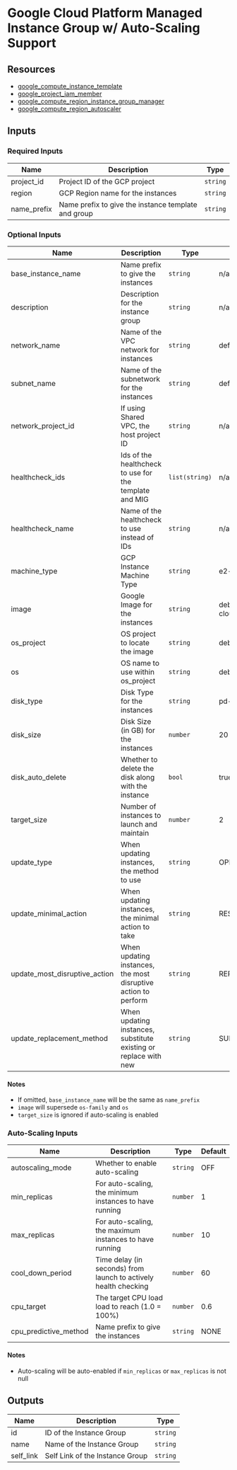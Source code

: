# Google Cloud Platform Managed Instance Group w/ Auto-Scaling Support 

## Resources 

- [google_compute_instance_template](https://registry.terraform.io/providers/hashicorp/google/latest/docs/data-sources/compute_instance_template)
- [google_project_iam_member](https://registry.terraform.io/providers/hashicorp/google/latest/docs/resources/google_project_iam#google_project_iam_member)
- [google_compute_region_instance_group_manager](https://registry.terraform.io/providers/hashicorp/google/latest/docs/resources/compute_region_instance_group_manager)
- [google_compute_region_autoscaler](https://registry.terraform.io/providers/hashicorp/google/latest/docs/resources/compute_region_autoscaler)

## Inputs 

### Required Inputs

| Name        | Description                                         | Type      |
|-------------|-----------------------------------------------------|-----------|
| project_id  | Project ID of the GCP project                       | `string`  | 
| region      | GCP Region name for the instances                   | `string`  |
| name_prefix | Name prefix to give the instance template and group | `string`  |

### Optional Inputs

| Name                          | Description                                                      | Type           | Default                 |
|-------------------------------|------------------------------------------------------------------|----------------|-------------------------|
| base_instance_name            | Name prefix to give the instances                                | `string`       | n/a                     |
| description                   | Description for the instance group                               | `string`       | n/a                     |
| network_name                  | Name of the VPC network for instances                            | `string`       | default                 |
| subnet_name                   | Name of the subnetwork for the instances                         | `string`       | default                 |
| network_project_id            | If using Shared VPC, the host project ID                         | `string`       | n/a                     |
| healthcheck_ids               | Ids of the healthcheck to use for the template and MIG           | `list(string)` | n/a                     |
| healthcheck_name              | Name of the healthcheck to use instead of IDs                    | `string`       | n/a                     |
| machine_type                  | GCP Instance Machine Type                                        | `string`       | e2-small                |
| image                         | Google Image for the instances                                   | `string`       | debian-cloud/debian-11  |
| os_project                    | OS project to locate the image                                   | `string`       | debian-cloud            |
| os                            | OS name to use within os_project                                 | `string`       | debian-11               |
| disk_type                     | Disk Type for the instances                                      | `string`       | pd-standard             |
| disk_size                     | Disk Size (in GB) for the instances                              | `number`       | 20                      |
| disk_auto_delete              | Whether to delete the disk along with the instance               | `bool`         | true                    |
| target_size                   | Number of instances to launch and maintain                       | `number`       | 2                       | 
| update_type                   | When updating instances, the method to use                       | `string`       | OPPORTUNISTIC           |
| update_minimal_action         | When updating instances, the minimal action to take              | `string`       | RESTART                 |
| update_most_disruptive_action | When updating instances, the most disruptive action to perform   | `string`       | REPLACE                 |
| update_replacement_method     | When updating instances, substitute existing or replace with new | `string`       | SUBSTITUTE              |

#### Notes

- If omitted, `base_instance_name` will be the same as `name_prefix` 
- `image` will supersede `os-family` and `os`
- `target_size` is ignored if auto-scaling is enabled

### Auto-Scaling Inputs

| Name                  | Description                                                      | Type            | Default  |
|-----------------------|------------------------------------------------------------------|-----------------|----------|
| autoscaling_mode      | Whether to enable auto-scaling                                   | `string`        | OFF      |
| min_replicas          | For auto-scaling, the minimum instances to have running          | `number`        | 1        |
| max_replicas          | For auto-scaling, the maximum instances to have running          | `number`        | 10       |
| cool_down_period      | Time delay (in seconds) from launch to actively health checking  | `number`        | 60       | 
| cpu_target            | The target CPU load load to reach (1.0 = 100%)                   | `number`        | 0.6      |
| cpu_predictive_method | Name prefix to give the instances                                | `string`        | NONE     |

#### Notes

- Auto-scaling will be auto-enabled if `min_replicas` or `max_replicas` is not null

## Outputs

| Name      | Description                     | Type            |
|-----------|---------------------------------|-----------------|
| id        | ID of the Instance Group        | `string`        |
| name      | Name of the Instance Group      | `string`        |
| self_link | Self Link of the Instance Group | `string`        |

